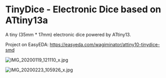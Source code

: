 # TinyDice - Electronic Dice based on ATtiny13a
A tiny (35mm * 17mm) electronic dice powered by ATtiny13.

Project on EasyEDA: https://easyeda.com/wagiminator/attiny10-tinydice-smd

![IMG_20200119_121110_x.jpg](https://image.easyeda.com/pullimage/yJZfh7bcoRyBUmhUBTNTZzjE656mvHVbt9BbT4QU.jpeg)

![IMG_20200223_105926_x.jpg](https://image.easyeda.com/pullimage/AWour1fE7jLJbrlslXpRudlhqbG8rF6IJHoK5tbw.jpeg)
